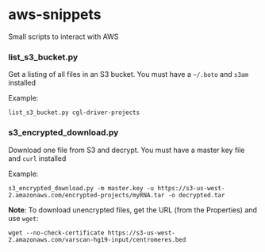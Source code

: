 # aws-snippets
Small scripts to interact with AWS

### list_s3_bucket.py
Get a listing of all files in an S3 bucket. You must have a `~/.boto` and `s3am` installed

Example:

``list_s3_bucket.py cgl-driver-projects``

### s3_encrypted_download.py
Download one file from S3 and decrypt. You must have a master key file and `curl` installed

Example:

``s3_encrypted_download.py -m master.key -u https://s3-us-west-2.amazonaws.com/encrypted-projects/myRNA.tar -o decrypted.tar``

**Note**: To download unencrypted files, get the URL (from the Properties) and use `wget`:

``
wget --no-check-certificate https://s3-us-west-2.amazonaws.com/varscan-hg19-input/centromeres.bed
``
